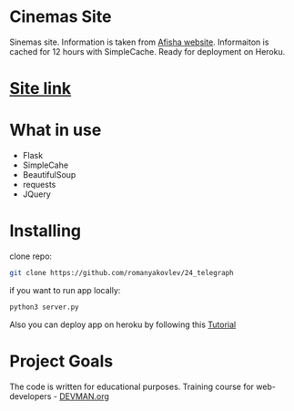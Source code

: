 # Cinemas Site

Sinemas site. Information is taken from [Afisha website](https://afisha.ru). Informaiton is cached for 12 hours with SimpleCache. Ready for deployment on Heroku.

# [Site link](https://http://cinema-site-25.herokuapp.com/)

# What in use
- Flask
- SimpleCahe
- BeautifulSoup
- requests
- JQuery

# Installing

clone repo:
```sh
git clone https://github.com/romanyakovlev/24_telegraph
```
if you want to run app locally:
```sh
python3 server.py
```
Also you can deploy app on heroku by following this [Tutorial](http://kennmyers.github.io/tutorial/2016/03/11/getting-flask-on-heroku.html) 

# Project Goals

The code is written for educational purposes. Training course for web-developers - [DEVMAN.org](https://devman.org)
